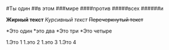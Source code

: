 #Ты один
##в этом
###мире
####против
#####всех
######и

**Жирный текст**
*Курсивный текст*
~~Перечеркнутый текст~~

*Это один
*это два
	*Это три
	*Это четыре

1.Это 1
1.это 2
	1.это 3
	1.Это 4


